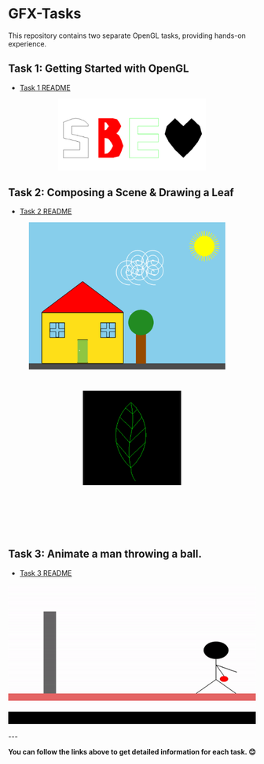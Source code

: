 # GFX-Tasks

This repository contains two separate OpenGL tasks, providing hands-on experience.

## Task 1: Getting Started with OpenGL
- [Task 1 README](task-1/README.md)

<div align="center">
  <img src="https://github.com/Zoz-HF/GFX-Tasks/blob/main/task01/img/output.png" alt="System and biomedical engineering" width="300">
</div>

## Task 2: Composing a Scene & Drawing a Leaf
- [Task 2 README](task-2/README.md)

<div align="center">
  <div style="display: inline-block; margin-right: 20px;">
    <img src="https://github.com/Zoz-HF/GFX-Tasks/blob/main/task02/img/Home_Scene.png" alt="System and biomedical engineering" width="400">
  </div>
  <div style="display: inline-block; height: 250px; margin: 40px;">
    <img src="https://github.com/Zoz-HF/GFX-Tasks/blob/main/task02/img/Screenshot%202023-11-02%20190151.png" alt="System and biomedical engineering" width="200";style="height: 200px; margin: 40px;">
  </div>
</div>

## Task 3: Animate a man throwing a ball.
- [Task 3 README](task-3/README.md)  
<p align="center">
  <img src="task-3/img/projection.gif" alt="GIF Demo">
</p>
---

**You can follow the links above to get detailed information for each task. 😊**
